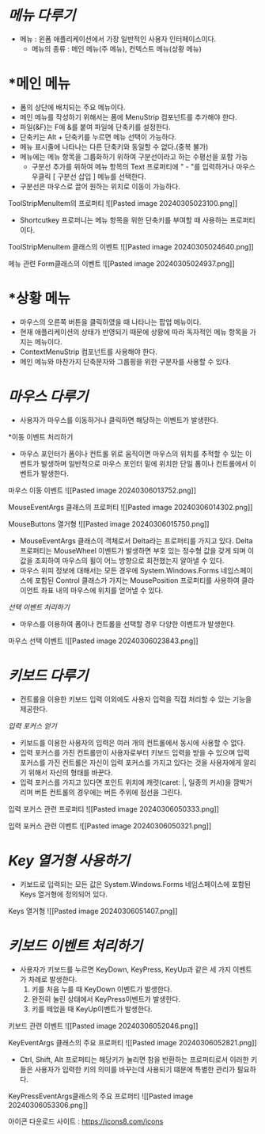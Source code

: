 
# *메뉴 다루기*
- 메뉴 : 윈폼 애플리케이션에서 가장 일반적인 사용자 인터페이스이다.
	- 메뉴의 종류 : 메인 메뉴(주 메뉴), 컨텍스트 메뉴(상황 메뉴)

# *메인 메뉴 
- 폼의 상단에 배치되는 주요 메뉴이다.
- 메인 메뉴를 작성하기 위해서는 폼에 MenuStrip 컴포넌트를 추가해야 한다.
- 파일(&F)는 F에 &를 붙여 파일에 단축키를 설정한다.
- 단축키는 Alt + 단축키를 누르면 메뉴 선택이 가능하다.
- 메뉴 표시줄에 나타나는 다른 단축키와 동일할 수 없다.(중복 불가)
- 메뉴에는 메뉴 항목을 그룹화하기 위하여 구분선이라고 하는 수평선을 포함 가능
	- 구분선 추가를 위하여 메뉴 항목의 Text 프로퍼티에 " - "를 입력하거나 마우스 우클릭 [ 구분선 삽입 ] 메뉴를 선택한다.
- 구분선은 마우스로 끌어 원하는 위치로 이동이 가능하다.

ToolStripMenuItem의 프로퍼티
![[Pasted image 20240305023100.png]]
- Shortcutkey 프로퍼니는 메뉴 항목을 위한 단축키를 부여할 때 사용하는 프로퍼티이다. 

ToolStripMenuItem 클래스의 이벤트
![[Pasted image 20240305024640.png]]

메뉴 관련 Form클래스의 이벤트
![[Pasted image 20240305024937.png]]



# *상황 메뉴
- 마우스의 오른쪽 버튼을 클릭하였을 때 나타나는 팝업 메뉴이다.
- 현재 애플리케이션의 상태가 반영되기 때문에 상황에 따라 독자적인 메뉴 항목을 가지는 메뉴이다.
- ContextMenuStrip 컴포넌트를 사용해야 한다.
- 메인 메뉴와 마찬가지 단축문자와 그룹핑을 위한 구분자를 사용할 수 있다.

# *마우스 다루기*
- 사용자가 마우스를 이동하거나 클릭하면 해당하는 이벤트가 발생한다.

*이동 이벤트 처리하기
- 마우스 포인터가 폼이나 컨트롤 위로 움직이면 마우스의 위치를 추적할 수 있는 이벤트가 발생하며 일반적으로 마우스 포인터 밑에 위치한 단일 폼이나 컨트롤에서 이벤트가 발생한다.

마우스 이동 이벤트
![[Pasted image 20240306013752.png]]

MouseEventArgs 클래스의 프로퍼티
![[Pasted image 20240306014302.png]]

MouseButtons 열거형
![[Pasted image 20240306015750.png]]
- MouseEventArgs 클래스이 객체로서 Delta라는 프로퍼티를 가지고 있다. Delta프로퍼티는 MouseWheel 이벤트가 발생하면 부호 있는 정수형 값을 갖게 되며 이 값을 조회하여 마우스의 휠이 어느 방향으로 회전했는지 알아낼 수 있다.
- 마우스 위피 정보에 대해서는 모든 경우에 System.Windows.Forms 네임스페이스에 포함된 Control 클래스가 가지는 MousePosition 프로퍼티를 사용하여 클라이언트 좌표 내의 마우스에 위치를 얻어낼 수 있다.


*선택 이벤트 처리하기*
- 마우스를 이용하여 폼이나 컨트롤을 선택할 경우 다양한 이벤트가 발생한다.

마우스 선택 이벤트
![[Pasted image 20240306023843.png]]


# *키보드 다루기*
- 컨트롤을 이용한 키보드 입력 이외에도 사용자 입력을 직접 처리할 수 있는 기능을 제공한다.

*입력 포커스 얻기*
- 키보드를 이용한 사용자의 입력은 여러 개의 컨트롤에서 동시에 사용할 수 없다.
- 입력 포커스를 가진 컨트롤만이 사용자로부터 키보드 입력을 받을 수 있으며 입력 포커스를 가진 컨트롤은 자신이 입력 포커스를 가지고 있다는 것을 사용자에게 알리기 위해서 자신의 형태를 바꾼다.
- 입력 포커스를 가지고 있다면 포인트 위치에 캐럿(caret: |, 일종의 커서)을 깜박거리며 버튼 컨트롤의 경우에는 버튼 주위에 점선을 그린다.

입력 포커스 관련 프로퍼티
![[Pasted image 20240306050333.png]]

입력 포커스 관련 이벤트
![[Pasted image 20240306050321.png]]

# *Key 열거형 사용하기*
- 키보드로 입력되는 모든 값은 System.Windows.Forms 네임스페이스에 포함된 Keys 열거형에 정의되어 있다.

Keys 열거형
![[Pasted image 20240306051407.png]]


# *키보드 이벤트 처리하기*
- 사용자가 키보드를 누르면 KeyDown, KeyPress, KeyUp과 같은 세 가지 이벤트가 차례로 발생한다.
	1. 키를 처음 누를 때 KeyDown 이벤트가 발생한다.
	2. 완전히 눌린 상태에서 KeyPress이벤트가 발생한다.
	3. 키를 떼었을 때 KeyUp이벤트가 발생한다.

키보드 관련 이벤트
![[Pasted image 20240306052046.png]]

KeyEventArgs 클래스의 주요 프로퍼티
![[Pasted image 20240306052821.png]]
- Ctrl,  Shift, Alt 프로퍼티는 해당키가 눌리면 참을 반환하는 프로퍼티로서 이러한 키들은 사용자가 입력한 키의 의미를 바꾸는데 사용되기 떄문에 특별한 관리가 필요하다.


KeyPressEventArgs클래스의 주요 프로퍼티
![[Pasted image 20240306053306.png]]


아이콘 다운로드 사이트 : https://icons8.com/icons